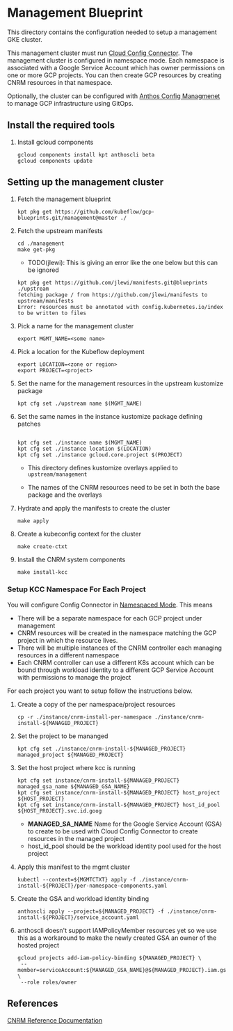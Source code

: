 # Management Blueprint

This directory contains the configuration needed to setup a management GKE cluster.

This management cluster must run [Cloud Config Connector](https://cloud.google.com/config-connector/docs/overview). The management cluster is configured in namespace mode.
Each namespace is associated with a Google Service Account which has owner permissions on 
one or more GCP projects. You can then create GCP resources by creating CNRM resources
in that namespace.

Optionally, the cluster can be configured with [Anthos Config Managmenet](https://cloud.google.com/anthos-config-management/docs) 
to manage GCP infrastructure using GitOps.

## Install the required tools

1. Install gcloud components

   ```
   gcloud components install kpt anthoscli beta
   gcloud components update
   ```

## Setting up the management cluster


1. Fetch the management blueprint

   ```
   kpt pkg get https://github.com/kubeflow/gcp-blueprints.git/management@master ./
   ```

1. Fetch the upstream manifests

   ```
   cd ./management
   make get-pkg
   ```

   * TODO(jlewi): This is giving an error like the one below but this can be ignored

    ```
    kpt pkg get https://github.com/jlewi/manifests.git@blueprints ./upstream
    fetching package / from https://github.com/jlewi/manifests to upstream/manifests
    Error: resources must be annotated with config.kubernetes.io/index to be written to files
    ```

1. Pick a name for the management cluster

   ```
   export MGMT_NAME=<some name>
   ```

1. Pick a location for the Kubeflow deployment

   ```
   export LOCATION=<zone or region>
   export PROJECT=<project>   
   ```

1. Set the name for the management resources in the upstream kustomize package

   ```
   kpt cfg set ./upstream name $(MGMT_NAME)   
   ```

1. Set the same names in the instance kustomize package defining patches

   ```   
   
   kpt cfg set ./instance name $(MGMT_NAME)   
   kpt cfg set ./instance location $(LOCATION)
   kpt cfg set ./instance gcloud.core.project $(PROJECT)   
   ```

   * This directory defines kustomize overlays applied to `upstream/management`

   * The names of the CNRM resources need to be set in both the base 
     package and the overlays

1. Hydrate and apply the manifests to create the cluster

   ```
   make apply
   ```

1. Create a kubeconfig context for the cluster

   ```
   make create-ctxt
   ```

1. Install the CNRM system components

   ```
   make install-kcc
   ```

### Setup KCC Namespace For Each Project

You will configure Config Connector in [Namespaced Mode](https://cloud.google.com/config-connector/docs/concepts/installation-types#namespaced_mode). This means

* There will be a separate namespace for each GCP project under management
* CNRM resources will be created in the namespace matching the GCP project
  in which the resource lives.
* There will be multiple instances of the CNRM controller each managing
  resources in a different namespace
* Each CNRM controller can use a different K8s account which can be bound
  through workload identity to a different GCP Service Account with permissions to manage the project

For each project you want to setup follow the instructions below.

1. Create a copy of the per namespace/project resources

   ```
   cp -r ./instance/cnrm-install-per-namespace ./instance/cnrm-install-${MANAGED_PROJECT}
   ```
1. Set the project to be mananged

   ```
   kpt cfg set ./instance/cnrm-install-${MANAGED_PROJECT} managed_project ${MANAGED_PROJECT}
   ```

1. Set the host project where kcc is running

   ```
   kpt cfg set instance/cnrm-install-${MANAGED_PROJECT} managed_gsa_name ${MANAGED_GSA_NAME}
   kpt cfg set instance/cnrm-install-${MANAGED_PROJECT} host_project ${HOST_PROJECT}
   kpt cfg set instance/cnrm-install-${MANAGED_PROJECT} host_id_pool ${HOST_PROJECT}.svc.id.goog
   ```

   * **MANAGED_SA_NAME** Name for the Google Service Account (GSA) to create to be used
     with Cloud Config Connector to create resources in the managed project
   * host_id_pool should be the workload identity pool used for the host project

1. Apply this manifest to the mgmt cluster


   ```
   kubectl --context=${MGMTCTXT} apply -f ./instance/cnrm-install-${PROJECT}/per-namespace-components.yaml
   ```

1. Create the GSA and workload identity binding

   ```
   anthoscli apply --project=${MANAGED_PROJECT} -f ./instance/cnrm-install-${PROJECT}/service_account.yaml
   ```

1. anthoscli doesn't support IAMPolicyMember resources yet so we use this as a workaround
   to make the newly created GSA an owner of the hosted project

   ```
   gcloud projects add-iam-policy-binding ${MANAGED_PROJECT} \
    --member=serviceAccount:${MANAGED_GSA_NAME}@${MANAGED_PROJECT}.iam.gserviceaccount.com  \
    --role roles/owner
   ```

## References

[CNRM Reference Documentation](https://cloud.google.com/config-connector/docs/reference/resources) 
